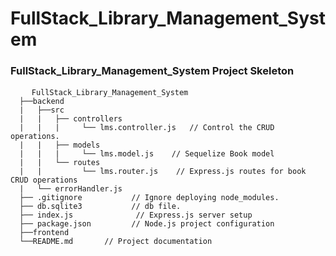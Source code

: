 # FullStack_Library_Management_System

<h3>
FullStack_Library_Management_System Project Skeleton
</h3>
<div class="snippet-clipboard-content notranslate position-relative overflow-auto" data-snippet-clipboard-copy-content="
  ├──backend
  |   ├──src
  |   |   ├── controllers
  |   |   |     └── lms.controller.js  // Control the CRUD operations.
  |   |   ├── models
  |   |   |     └── lms.model.js    // Sequelize Book model 
  |   |   └── routes
  |   |         └── lms.router.js    // Express.js routes for book CRUD operations 
  |   └── errorHandler.js
  ├── .gitignore           // Ignore deploying node_modules.
  ├── db.sqlite3           // db file.
  ├── index.js              // Express.js server setup
  ├── package.json         // Node.js project configuration
  ├──frontend
  └──README.md       // Project documentation
">
  <pre class="notranslate">
    <code>FullStack_Library_Management_System
  ├──backend
  |   ├──src
  |   |   ├── controllers
  |   |   |     └── lms.controller.js   // Control the CRUD operations.
  |   |   ├── models
  |   |   |     └── lms.model.js    // Sequelize Book model 
  |   |   └── routes
  |   |         └── lms.router.js    // Express.js routes for book CRUD operations 
  |   └── errorHandler.js
  ├── .gitignore           // Ignore deploying node_modules.
  ├── db.sqlite3           // db file.
  ├── index.js              // Express.js server setup
  ├── package.json         // Node.js project configuration
  ├──frontend
  └──README.md       // Project documentation
</code>
  </pre>
  </div>
